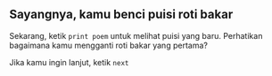 ## Sayangnya, kamu benci puisi roti bakar

Sekarang, ketik `print poem` untuk melihat puisi yang baru. Perhatikan bagaimana kamu mengganti roti bakar yang pertama?

Jika kamu ingin lanjut, ketik `next`